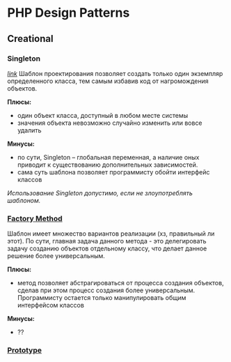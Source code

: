 # PHP Design Patterns
## Creational
### Singleton
*[link](https://github.com/domanskyi/php-design-patterns/tree/master/Creational/Singleton)*
Шаблон проектирования позволяет создать только один экземпляр определенного класса, тем самым избавив код от нагромождения объектов.

**Плюсы:**
* один объект класса, доступный в любом месте системы
* значения объекта невозможно случайно изменить или вовсе удалить

**Минусы:**
* по сути, Singleton – глобальная переменная, а наличие оных приводит к существованию дополнительных зависимостей. 
* сама суть шаблона позволяет программисту обойти интерфейс классов

*Использование Singleton допустимо, если не злоупотреблять шаблоном.*

### [Factory Method](https://github.com/domanskyi/php-design-patterns/tree/master/Creational/FactoryMethod)
Шаблон имеет множество вариантов реализации (хз, правильный ли этот). По сути, главная задача данного метода - это делегировать задачу созданию объектов отдельному классу, что делает данное решение более универсальным.

**Плюсы:**
* метод позволяет абстрагироваться от процесса создания объектов, сделав при этом процесс создания более универсальным. Программисту остается только манипулировать общим интерфейсом классов

**Минусы:**
* ??

### [Prototype]()


